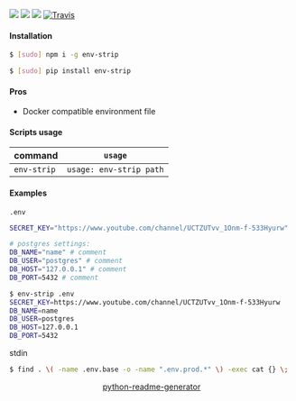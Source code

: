 <!--
https://pypi.org/project/readme-generator/
https://pypi.org/project/python-readme-generator/
-->

[![](https://img.shields.io/badge/OS-Unix-blue.svg?longCache=True)]()
[![](https://img.shields.io/pypi/v/env-strip.svg?maxAge=3600)](https://pypi.org/project/env-strip/)
[![](https://img.shields.io/npm/v/env-strip.svg?maxAge=3600)](https://www.npmjs.com/package/env-strip)
[![Travis](https://api.travis-ci.org/andrewp-as-is/env-strip.svg?branch=master)](https://travis-ci.org/andrewp-as-is/env-strip/)

#### Installation
```bash
$ [sudo] npm i -g env-strip
```
```bash
$ [sudo] pip install env-strip
```

#### Pros
+   Docker compatible environment file

#### Scripts usage
command|`usage`
-|-
`env-strip` |`usage: env-strip path`

#### Examples
`.env`
```bash
SECRET_KEY="https://www.youtube.com/channel/UCTZUTvv_1Onm-f-533Hyurw"

# postgres settings:
DB_NAME="name" # comment
DB_USER="postgres" # comment
DB_HOST="127.0.0.1" # comment
DB_PORT=5432 # comment
```

```bash
$ env-strip .env
SECRET_KEY=https://www.youtube.com/channel/UCTZUTvv_1Onm-f-533Hyurw
DB_NAME=name
DB_USER=postgres
DB_HOST=127.0.0.1
DB_PORT=5432
```

stdin
```bash
$ find . \( -name .env.base -o -name ".env.prod.*" \) -exec cat {} \; | env-strip - > .env.prod
```

<p align="center">
    <a href="https://pypi.org/project/python-readme-generator/">python-readme-generator</a>
</p>